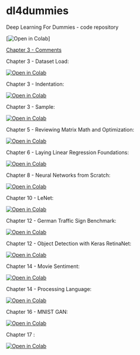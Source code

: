 # dl4dummies
Deep Learning For Dummies - code repository

[![Open in Colab](https://colab.research.google.com/assets/colab-badge.svg)]

[Chapter 3 - Comments](https://colab.research.google.com/github/lmassaron/dl4dummies/blob/master/DL4D_03_Comments.ipynb)

Chapter 3 - Dataset Load:

[![Open in Colab](https://colab.research.google.com/assets/colab-badge.svg)](https://colab.research.google.com/github/lmassaron/dl4dummies/blob/master/DL4D_03_Dataset_Load.ipynb)

Chapter 3 - Indentation:

[![Open in Colab](https://colab.research.google.com/assets/colab-badge.svg)](https://colab.research.google.com/github/lmassaron/dl4dummies/blob/master/DL4D_03_Indentation.ipynb)

Chapter 3 - Sample:

[![Open in Colab](https://colab.research.google.com/assets/colab-badge.svg)](https://colab.research.google.com/github/lmassaron/dl4dummies/blob/master/DL4D_03_Sample.ipynb)

Chapter 5 - Reviewing Matrix Math and Optimization:

[![Open in Colab](https://colab.research.google.com/assets/colab-badge.svg)](https://colab.research.google.com/github/lmassaron/dl4dummies/blob/master/DL4D_05_Reviewing_Matrix_Math_and_Optimization.ipynb)

Chapter 6 - Laying Linear Regression Foundations:

[![Open in Colab](https://colab.research.google.com/assets/colab-badge.svg)](https://colab.research.google.com/github/lmassaron/dl4dummies/blob/master/DL4D_06_Laying_Linear_Regression_Foundations.ipynb)

Chapter 8 - Neural Networks from Scratch:

[![Open in Colab](https://colab.research.google.com/assets/colab-badge.svg)](https://colab.research.google.com/github/lmassaron/dl4dummies/blob/master/DL4D_08_NN_From_Scratch.ipynb)

Chapter 10 - LeNet:

[![Open in Colab](https://colab.research.google.com/assets/colab-badge.svg)](https://colab.research.google.com/github/lmassaron/dl4dummies/blob/master/DL4D_10_LeNet5.ipynb)

Chapter 12 - German Traffic Sign Benchmark:

[![Open in Colab](https://colab.research.google.com/assets/colab-badge.svg)](https://colab.research.google.com/github/lmassaron/dl4dummies/blob/master/DL4D_12_German_Traffic_Sign_Benchmark.ipynb)

Chapter 12 - Object Detection with Keras RetinaNet:

[![Open in Colab](https://colab.research.google.com/assets/colab-badge.svg)](https://colab.research.google.com/github/lmassaron/dl4dummies/blob/master/DL4D_13_object_detection_with_keras_retinanet.ipynb)

Chapter 14 - Movie Sentiment:

[![Open in Colab](https://colab.research.google.com/assets/colab-badge.svg)](https://colab.research.google.com/github/lmassaron/dl4dummies/blob/master/DL4D_14_Movie_Sentiment.ipynb)

Chapter 14 - Processing Language:

[![Open in Colab](https://colab.research.google.com/assets/colab-badge.svg)](https://colab.research.google.com/github/lmassaron/dl4dummies/blob/master/DL4D_14_Processing_Language.ipynb)

Chapter 16 - MNIST GAN:

[![Open in Colab](https://colab.research.google.com/assets/colab-badge.svg)](https://colab.research.google.com/github/lmassaron/dl4dummies/blob/master/DL4D_16_MNIST_GAN.ipynb)

Chapter 17 :

[![Open in Colab](https://colab.research.google.com/assets/colab-badge.svg)](https://colab.research.google.com/github/lmassaron/dl4dummies/blob/master/DL4D_17_Reinforcement_Learning.ipynb)